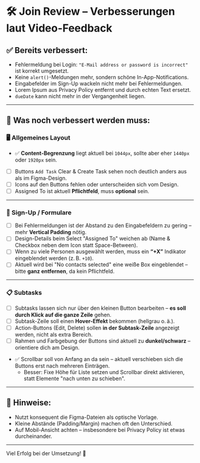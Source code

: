 # 🛠 Join Review – Verbesserungen laut Video-Feedback

## ✅ Bereits verbessert:
- Fehlermeldung bei Login: `"E-Mail address or password is incorrect"` ist korrekt umgesetzt.
- Keine `alert()`-Meldungen mehr, sondern schöne In-App-Notifications.
- Eingabefelder im Sign-Up wackeln nicht mehr bei Fehlermeldungen.
- Lorem Ipsum aus Privacy Policy entfernt und durch echten Text ersetzt.
- `dueDate` kann nicht mehr in der Vergangenheit liegen.

---

## 🚧 Was noch verbessert werden muss:

### 🖥 Allgemeines Layout
- ✅ **Content-Begrenzung** liegt aktuell bei `1044px`, sollte aber eher `1440px` oder `1920px` sein.
- [ ] Buttons `Add Task` Clear & Create Task sehen noch deutlich anders aus als im Figma-Design.
- [ ] Icons auf den Buttons fehlen oder unterscheiden sich vom Design.
- [ ] Assigned To ist aktuell **Pflichtfeld**, muss **optional** sein.

---

### 🧾 Sign-Up / Formulare
- [ ] Bei Fehlermeldungen ist der Abstand zu den Eingabefeldern zu gering – mehr **Vertical Padding** nötig.
- [ ] Design-Details beim Select "Assigned To" weichen ab (Name & Checkbox neben dem Icon statt Space-Between).
- [ ] Wenn zu viele Personen ausgewählt werden, muss ein **“+X”** Indikator eingeblendet werden (z. B. `+10`).
- [ ] Aktuell wird bei "No contacts selected" eine weiße Box eingeblendet – bitte **ganz entfernen**, da kein Pflichtfeld.

---

### 📋 Subtasks
- [ ] Subtasks lassen sich nur über den kleinen Button bearbeiten – **es soll durch Klick auf die ganze Zeile** gehen.
- [ ] Subtask-Zeile soll einen **Hover-Effekt** bekommen (hellgrau o. ä.).
- [ ] Action-Buttons (Edit, Delete) sollen **in der Subtask-Zeile** angezeigt werden, nicht als extra Bereich.
- [ ] Rahmen und Farbgebung der Buttons sind aktuell zu **dunkel/schwarz** – orientiere dich am Design.
- ✅ Scrollbar soll von Anfang an da sein – aktuell verschieben sich die Buttons erst nach mehreren Einträgen.
  - Besser: Fixe Höhe für Liste setzen und Scrollbar direkt aktivieren, statt Elemente "nach unten zu schieben".

---

## 📝 Hinweise:
- Nutzt konsequent die Figma-Dateien als optische Vorlage.
- Kleine Abstände (Padding/Margin) machen oft den Unterschied.
- Auf Mobil-Ansicht achten – insbesondere bei Privacy Policy ist etwas durcheinander.

---

Viel Erfolg bei der Umsetzung! 💪
